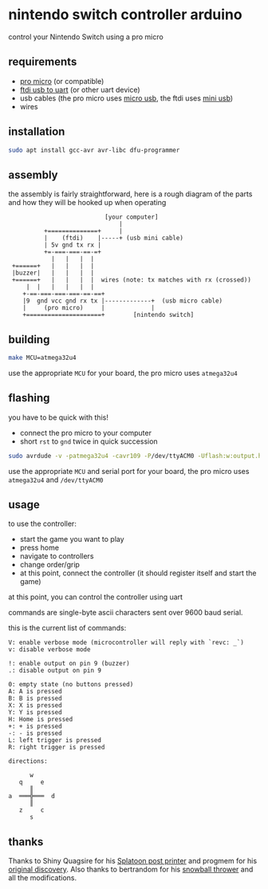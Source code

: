 # nintendo switch controller arduino

control your Nintendo Switch using a pro micro

## requirements

- [pro micro] (or compatible)
- [ftdi usb to uart] (or other uart device)
- usb cables (the pro micro uses [micro usb], the ftdi uses [mini usb])
- wires

[pro micro]: https://amzn.to/3rpb36r
[ftdi usb to uart]: https://amzn.to/39jvxau
[micro usb]: https://amzn.to/2NVK4ll
[mini usb]: https://amzn.to/3w2rWaB

## installation

```bash
sudo apt install gcc-avr avr-libc dfu-programmer
```

## assembly

the assembly is fairly straightforward, here is a rough diagram of the parts
and how they will be hooked up when operating

```
                           [your computer]
                               |
          +==============+     |
          |    (ftdi)    |-----+ (usb mini cable)
          | 5v gnd tx rx |
          +=-===-===-==-=+
            |   |   |  |
 +======+   |   |   |  |
 |buzzer|   |   |   |  |
 +======+   |   |   |  |  wires (note: tx matches with rx (crossed))
     |  |   |   |   |  |
    +-==-===-===-===-==-==+
    |9  gnd vcc gnd rx tx |-------------+  (usb micro cable)
    |     (pro micro)     |             |
    +=====================+        [nintendo switch]

```

## building

```bash
make MCU=atmega32u4
```

use the appropriate `MCU` for your board, the pro micro uses `atmega32u4`

## flashing

you have to be quick with this!

- connect the pro micro to your computer
- short `rst` to `gnd` twice in quick succession

```bash
sudo avrdude -v -patmega32u4 -cavr109 -P/dev/ttyACM0 -Uflash:w:output.hex
```

use the appropriate `MCU` and serial port for your board, the pro micro uses
`atmega32u4` and `/dev/ttyACM0`

## usage

to use the controller:
- start the game you want to play
- press home
- navigate to controllers
- change order/grip
- at this point, connect the controller (it should register itself and start
  the game)

at this point, you can control the controller using uart

commands are single-byte ascii characters sent over 9600 baud serial.

this is the current list of commands:

```
V: enable verbose mode (microcontroller will reply with `revc: _`)
v: disable verbose mode

!: enable output on pin 9 (buzzer)
.: disable output on pin 9

0: empty state (no buttons pressed)
A: A is pressed
B: B is pressed
X: X is pressed
Y: Y is pressed
H: Home is pressed
+: + is pressed
-: - is pressed
L: left trigger is pressed
R: right trigger is pressed

directions:

      w
   q     e
      ║
a  ═══╬═══  d
      ║
   z     c
      s
```

## thanks

Thanks to Shiny Quagsire for his [Splatoon post printer](https://github.com/shinyquagsire23/Switch-Fightstick) and progmem for his [original discovery](https://github.com/progmem/Switch-Fightstick).
Also thanks to bertrandom for his [snowball thrower](https://github.com/bertrandom/snowball-thrower) and all the modifications.
